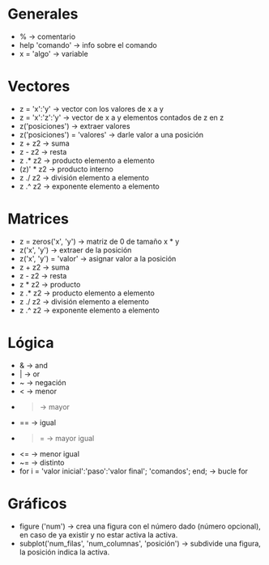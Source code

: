 # Generales
- % -> comentario
- help 'comando' -> info sobre el comando
- x = 'algo' -> variable

# Vectores
- z = 'x':'y' -> vector con los valores de x a y
- z = 'x':'z':'y' -> vector de x a y elementos contados de z en z
- z('posiciones') -> extraer valores
- z('posiciones') = 'valores' -> darle valor a una posición
- z + z2 -> suma
- z - z2 -> resta
- z .* z2 -> producto elemento a elemento
- (z)' * z2 -> producto interno
- z ./ z2 -> división elemento a elemento
- z .^ z2 -> exponente elemento a elemento

# Matrices
- z = zeros('x', 'y') -> matriz de 0 de tamaño x * y
- z('x', 'y') -> extraer de la posición
- z('x', 'y') = 'valor' -> asignar valor a la posición
- z + z2 -> suma
- z - z2 -> resta
- z * z2 -> producto 
- z .* z2 -> producto elemento a elemento
- z ./ z2 -> división elemento a elemento
- z .^ z2 -> exponente elemento a elemento

# Lógica
- & -> and
- | -> or
- ~ -> negación
- < -> menor
- > -> mayor
- == -> igual
- >= -> mayor igual
- <= -> menor igual
- ~= -> distinto
- for i = 'valor inicial':'paso':'valor final'; 'comandos'; end; -> bucle for

# Gráficos
- figure ('num') -> crea una figura con el número dado (número opcional), en caso de ya existir y no estar activa la activa.
- subplot('num_filas', 'num_columnas', 'posición') -> subdivide una figura, la posición indica la activa.